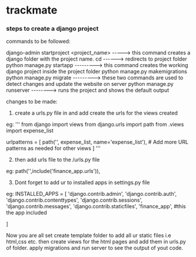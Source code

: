 # trackmate
### steps to create a django project

commands to be followed:

 django-admin startproject <project_name> -----> this command creates a django folder with the project name.
 cd <project-name> ------> redirects to project folder
 python manage.py startapp <app-name> ---------> this command creates the working django project inside the project folder
 python manage.py makemigrations
 python manage.py migrate ---------> these two commands are used to detect changes and update the website on server
 python manage.py runserver --------> runs the project and shows the default output 

changes to be made:

1. create a urls.py file in <app-name> and add create the urls for the views created

eg:
'''
from django import views
from django.urls import path
from .views import expense_list

urlpatterns = [
    path('', expense_list, name='expense_list'),
    # Add more URL patterns as needed for other views
]
'''

2. then add <app-name> urls file to the <project-name>/urls.py file
   
eg:
path('',include('finance_app.urls')),

3. Dont forget to add ur <app-name> to installed apps in settings.py file
   
eg:
   INSTALLED_APPS = [
    'django.contrib.admin',
    'django.contrib.auth',
    'django.contrib.contenttypes',
    'django.contrib.sessions',
    'django.contrib.messages',
    'django.contrib.staticfiles',
    'finance_app', #this the app included
    
]

Now you are all set create template folder to add all ur static files i.e html,css etc. then create views for the html pages and add them in urls.py of <app-name> folder.
apply migrations and run server to see the output of yout code.
